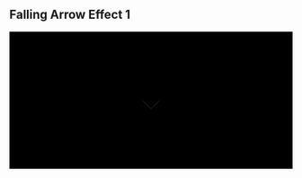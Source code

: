 ## Falling Arrow Effect 1

![Edit [Web] Falling Arrow Effect 1](../../gifs/indicator/falling-arrow-effect-1.gif)
